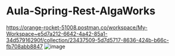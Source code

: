 # Aula-Spring-Rest-AlgaWorks

https://orange-rocket-51008.postman.co/workspace/My-Workspace~e5d7a212-6642-4a42-85a1-34d57916290f/collection/23437509-5d7d5717-8636-424b-b66c-fb708abb8847
![image](https://github.com/Paulo555Bispo/Aula-Spring-Rest-AlgaWorks/assets/63209799/13c6a5f6-0c81-4a17-b693-8fe055b58b0c)
